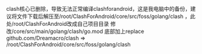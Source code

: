 clash核心已删除，导致无法正常编译clashforandroid，这是我电脑中的备份，建议将文件下载后解压至/root/ClashForAndroid/core/src/foss/golang/clash ，此处/root/ClashForAndroid改成自己项目目录
修改/core/src/main/golang/clash/go.mod 底部加上replace github.com/Dreamacro/clash => /root/ClashForAndroid/core/src/foss/golang/clash
